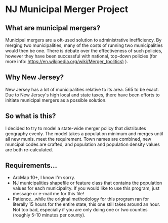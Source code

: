 NJ Municipal Merger Project
========

## What are municipal mergers? 

Municipal mergers are a oft-used solution to administrative inefficiency. By merging two municipalities, many of the costs of running two municipalities would then be one. There is debate over the effectiveness of such policies, however they have been successful with national, top-down policies (for more info: https://en.wikipedia.org/wiki/Merger_(politics) ). 

## Why New Jersey? 

New Jersey has a lot of municipalities relative to its area. 565 to be exact. Due to New Jersey's high local and state taxes, there have been efforts to initiate municipal mergers as a possible solution. 

## So what is this? 

I decided to try to model a state-wide merger policy that distributes geography evenly. The model takes a population minimum and merges until all new munis. meet the requirement. Town names are combined, new muncipal codes are crafted, and population and population density values are both re-calculated.

## Requirements...

- ArcMap 10+, I know I'm sorry. 
- NJ municipalities shapefile or feature class that contains the population values for each municipality. If you would like to    use this program, just message or e-mail me for this file!
- Patience...while the original methodology for this program ran for literally 15 hours for the entire state, this one still   takes around an hour. Not too bad, especially if you are only doing one or two counties (roughly 5-10 minutes per county). 
